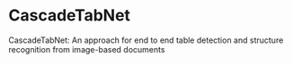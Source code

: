 # CascadeTabNet
CascadeTabNet: An approach for end to end table detection and structure recognition from image-based documents
